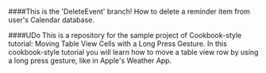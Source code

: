 ####This is the 'DeleteEvent' branch!
How to delete a reminder item from user's Calendar database.

####UDo
This is a repository for the sample project of Cookbook-style tutorial: Moving Table View Cells with a Long Press Gesture. In this cookbook-style tutorial you will learn how to move a table view row by using a long press gesture, like in Apple's Weather App.
